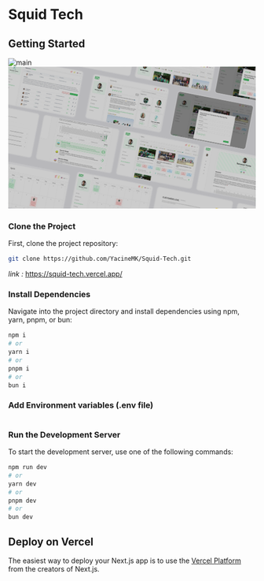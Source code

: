 # Squid Tech

## Getting Started

![main](/docs/image.png)
![main](/docs/main.png)

### Clone the Project

First, clone the project repository:

```bash
git clone https://github.com/YacineMK/Squid-Tech.git
```

*link :* https://squid-tech.vercel.app/

### Install Dependencies

Navigate into the project directory and install dependencies using npm, yarn, pnpm, or bun:

```bash
npm i
# or
yarn i
# or
pnpm i
# or
bun i
```

### Add Environment variables (.env file)

```bash

```

### Run the Development Server

To start the development server, use one of the following commands:

```bash
npm run dev
# or
yarn dev
# or
pnpm dev
# or
bun dev
```



## Deploy on Vercel

The easiest way to deploy your Next.js app is to use the [Vercel Platform](https://vercel.com/new?utm_medium=default-template&filter=next.js&utm_source=create-next-app&utm_campaign=create-next-app-readme) from the creators of Next.js.


